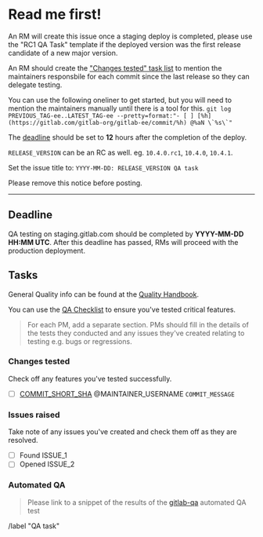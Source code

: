 # Read me first!

An RM will create this issue once a staging deploy is completed,
please use the "RC1 QA Task" template if the deployed version was the first release candidate of
a new major version.

An RM should create the ["Changes tested" task list](#changes-tested) to mention the maintainers responsbile for each commit since the last release so they can delegate testing.

You can use the following oneliner to get started, but you will need to mention the maintainers manually until there is a tool for this. ```git log PREVIOUS_TAG-ee..LATEST_TAG-ee --pretty=format:"- [ ] [%h](https://gitlab.com/gitlab-org/gitlab-ee/commit/%h) @%aN \`%s\`"```

The [deadline](#deadline) should be set to **12** hours after the completion of the deploy.

`RELEASE_VERSION` can be an RC as well. eg. `10.4.0.rc1`, `10.4.0`, `10.4.1`.

Set the issue title to: `YYYY-MM-DD: RELEASE_VERSION QA task`

Please remove this notice before posting.

------

## Deadline

QA testing on staging.gitlab.com should be completed by **YYYY-MM-DD HH:MM UTC**.
After this deadline has passed, RMs will proceed with the production deployment.

## Tasks

General Quality info can be found at the [Quality Handbook](https://about.gitlab.com/handbook/quality/).

You can use the [QA Checklist](https://gitlab.com/gitlab-org/release-tools/blob/master/doc/qa-checklist.md)
to ensure you've tested critical features.

> For each PM, add a separate section. PMs should fill in the details of the
tests they conducted and any issues they've created relating to testing e.g. bugs or regressions.

### Changes tested

Check off any features you've tested successfully.

- [ ] [COMMIT_SHORT_SHA](LINK_TO_COMMIT) @MAINTAINER_USERNAME `COMMIT_MESSAGE`

### Issues raised

Take note of any issues you've created and check them off as they are resolved.

- [ ] Found ISSUE_1
- [ ] Opened ISSUE_2

### Automated QA

> Please link to a snippet of the results of the [gitlab-qa](https://gitlab.com/gitlab-org/gitlab-qa) automated QA test

/label "QA task"